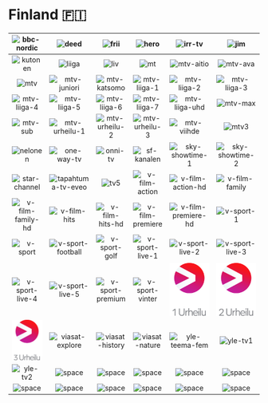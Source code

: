 # Finland 🇫🇮

| ![bbc-nordic] | ![deed] | ![frii] | ![hero] | ![irr-tv] | ![jim] |
|:---:|:---:|:---:|:---:|:---:|:---:|
| ![kutonen] | ![liiga] | ![liv] | ![mt] | ![mtv-aitio] | ![mtv-ava] |
| ![mtv] | ![mtv-juniori] | ![mtv-katsomo] | ![mtv-liiga-1] | ![mtv-liiga-2] | ![mtv-liiga-3] |
| ![mtv-liiga-4] | ![mtv-liiga-5] | ![mtv-liiga-6] | ![mtv-liiga-7] | ![mtv-liiga-uhd] | ![mtv-max] |
| ![mtv-sub] | ![mtv-urheilu-1] | ![mtv-urheilu-2] | ![mtv-urheilu-3] | ![mtv-viihde] | ![mtv3] |
| ![nelonen] | ![one-way-tv] | ![onni-tv] | ![sf-kanalen] | ![sky-showtime-1] | ![sky-showtime-2] |
| ![star-channel] | ![tapahtuma-tv-eveo] | ![tv5] | ![v-film-action] | ![v-film-action-hd] | ![v-film-family] |
| ![v-film-family-hd] | ![v-film-hits] | ![v-film-hits-hd] | ![v-film-premiere] | ![v-film-premiere-hd] | ![v-sport-1] |
| ![v-sport] | ![v-sport-football] | ![v-sport-golf] | ![v-sport-live-1] | ![v-sport-live-2] | ![v-sport-live-3] |
| ![v-sport-live-4] | ![v-sport-live-5] | ![v-sport-premium] | ![v-sport-vinter] | ![viaplay-1-urheilu] | ![viaplay-2-urheilu] |
| ![viaplay-3-urheilu] | ![viasat-explore] | ![viasat-history] | ![viasat-nature] | ![yle-teema-fem] | ![yle-tv1] |
| ![yle-tv2] | ![space] | ![space] | ![space] | ![space] | ![space] |
| ![space] | ![space] | ![space] | ![space] | ![space] | ![space] |


[bbc-nordic]:bbc-nordic-fi.png
[deed]:deed-fi.png
[frii]:frii-fi.png
[hero]:hero-fi.png
[irr-tv]:irr-tv-fi.png
[jim]:jim-fi.png
[kutonen]:kutonen-fi.png
[liiga]:liiga-fi.png
[liv]:liv-fi.png
[mt]:mt-fi.png
[mtv-aitio]:mtv-aitio-fi.png
[mtv-ava]:mtv-ava-fi.png
[mtv]:mtv-fi.png
[mtv-juniori]:mtv-juniori-fi.png
[mtv-katsomo]:mtv-katsomo-fi.png
[mtv-liiga-1]:mtv-liiga-1-fi.png
[mtv-liiga-2]:mtv-liiga-2-fi.png
[mtv-liiga-3]:mtv-liiga-3-fi.png
[mtv-liiga-4]:mtv-liiga-4-fi.png
[mtv-liiga-5]:mtv-liiga-5-fi.png
[mtv-liiga-6]:mtv-liiga-6-fi.png
[mtv-liiga-7]:mtv-liiga-7-fi.png
[mtv-liiga-uhd]:mtv-liiga-uhd-fi.png
[mtv-max]:mtv-max-fi.png
[mtv-sub]:mtv-sub-fi.png
[mtv-urheilu-1]:mtv-urheilu-1-fi.png
[mtv-urheilu-2]:mtv-urheilu-2-fi.png
[mtv-urheilu-3]:mtv-urheilu-3-fi.png
[mtv-viihde]:mtv-viihde-fi.png
[mtv3]:mtv3-fi.png
[nelonen]:nelonen-fi.png
[one-way-tv]:one-way-tv-fi.png
[onni-tv]:onni-tv-fi.png
[sf-kanalen]:sf-kanalen-fi.png
[sky-showtime-1]:sky-showtime-1-fi.png
[sky-showtime-2]:sky-showtime-2-fi.png
[star-channel]:star-channel-fi.png
[tapahtuma-tv-eveo]:tapahtuma-tv-eveo-fi.png
[tv5]:tv5-fi.png
[v-film-action]:v-film-action-fi.png
[v-film-action-hd]:v-film-action-hd-fi.png
[v-film-family]:v-film-family-fi.png
[v-film-family-hd]:v-film-family-hd-fi.png
[v-film-hits]:v-film-hits-fi.png
[v-film-hits-hd]:v-film-hits-hd-fi.png
[v-film-premiere]:v-film-premiere-fi.png
[v-film-premiere-hd]:v-film-premiere-hd-fi.png
[v-sport-1]:v-sport-1-fi.png
[v-sport]:v-sport-fi.png
[v-sport-football]:v-sport-football-fi.png
[v-sport-golf]:v-sport-golf-fi.png
[v-sport-live-1]:v-sport-live-1-fi.png
[v-sport-live-2]:v-sport-live-2-fi.png
[v-sport-live-3]:v-sport-live-3-fi.png
[v-sport-live-4]:v-sport-live-4-fi.png
[v-sport-live-5]:v-sport-live-5-fi.png
[v-sport-premium]:v-sport-premium-fi.png
[v-sport-vinter]:v-sport-vinter-fi.png
[viaplay-1-urheilu]:viaplay-1-urheilu-fi.png
[viaplay-2-urheilu]:viaplay-2-urheilu-fi.png
[viaplay-3-urheilu]:viaplay-3-urheilu-fi.png
[viasat-explore]:viasat-explore-fi.png
[viasat-history]:viasat-history-fi.png
[viasat-nature]:viasat-nature-fi.png
[yle-teema-fem]:yle-teema-fem-fi.png
[yle-tv1]:yle-tv1-fi.png
[yle-tv2]:yle-tv2-fi.png

[space]:../../../misc/space-1500.png "Space"

